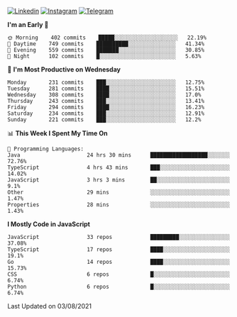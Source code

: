 [![Linkedin](https://img.shields.io/badge/-Archie-blue?style=flat-square&labelColor=gray&logo=Linkedin&logoColor=white&link=https://www.linkedin.com/in/archisdi)](https://www.linkedin.com/in/archisdi)
[![Instagram](https://img.shields.io/badge/-@archisdi-orange?style=flat-square&labelColor=gray&logo=Instagram&logoColor=white&link=https://www.instagram.com/archisdi)](https://www.instagram.com/archisdi)
[![Telegram](https://img.shields.io/badge/-aai-informational?style=flat-square&labelColor=gray&logo=telegram&logoColor=white&link=https://t.me/archisdi)](https://t.me/archisdi)

<!--START_SECTION:waka-->
**I'm an Early 🐤** 

```text
🌞 Morning    402 commits    █████░░░░░░░░░░░░░░░░░░░░   22.19% 
🌆 Daytime    749 commits    ██████████░░░░░░░░░░░░░░░   41.34% 
🌃 Evening    559 commits    ███████░░░░░░░░░░░░░░░░░░   30.85% 
🌙 Night      102 commits    █░░░░░░░░░░░░░░░░░░░░░░░░   5.63%

```
📅 **I'm Most Productive on Wednesday** 

```text
Monday       231 commits    ███░░░░░░░░░░░░░░░░░░░░░░   12.75% 
Tuesday      281 commits    ████░░░░░░░░░░░░░░░░░░░░░   15.51% 
Wednesday    308 commits    ████░░░░░░░░░░░░░░░░░░░░░   17.0% 
Thursday     243 commits    ███░░░░░░░░░░░░░░░░░░░░░░   13.41% 
Friday       294 commits    ████░░░░░░░░░░░░░░░░░░░░░   16.23% 
Saturday     234 commits    ███░░░░░░░░░░░░░░░░░░░░░░   12.91% 
Sunday       221 commits    ███░░░░░░░░░░░░░░░░░░░░░░   12.2%

```


📊 **This Week I Spent My Time On** 

```text
💬 Programming Languages: 
Java                     24 hrs 30 mins      ██████████████████░░░░░░░   72.76% 
TypeScript               4 hrs 43 mins       ███░░░░░░░░░░░░░░░░░░░░░░   14.02% 
JavaScript               3 hrs 3 mins        ██░░░░░░░░░░░░░░░░░░░░░░░   9.1% 
Other                    29 mins             ░░░░░░░░░░░░░░░░░░░░░░░░░   1.47% 
Properties               28 mins             ░░░░░░░░░░░░░░░░░░░░░░░░░   1.43%

```

**I Mostly Code in JavaScript** 

```text
JavaScript               33 repos            █████████░░░░░░░░░░░░░░░░   37.08% 
TypeScript               17 repos            ████░░░░░░░░░░░░░░░░░░░░░   19.1% 
Go                       14 repos            ████░░░░░░░░░░░░░░░░░░░░░   15.73% 
CSS                      6 repos             █░░░░░░░░░░░░░░░░░░░░░░░░   6.74% 
Python                   6 repos             █░░░░░░░░░░░░░░░░░░░░░░░░   6.74%

```



 Last Updated on 03/08/2021
<!--END_SECTION:waka-->